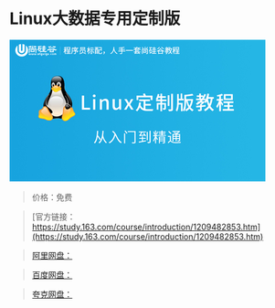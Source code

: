 # Linux大数据专用定制版

![img](../../../assets/study163/free/e11e3e5f562045789663816d2fd5d151.jpg)

> 价格：免费

> [官方链接：https://study.163.com/course/introduction/1209482853.htm](https://study.163.com/course/introduction/1209482853.htm)

> [阿里网盘：]()

> [百度网盘：]()

> [夸克网盘：]()
